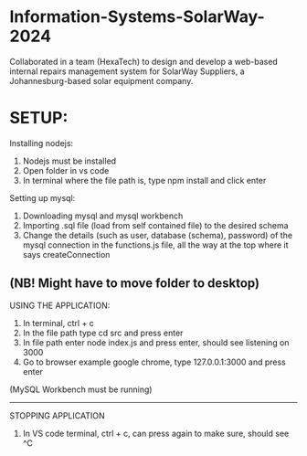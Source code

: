 # Information-Systems-SolarWay-2024
Collaborated in a team (HexaTech) to design and develop a web-based internal repairs management system for SolarWay Suppliers, a Johannesburg-based solar equipment company.

# SETUP:

Installing nodejs:
1. Nodejs must be installed
2. Open folder in vs code
3. In terminal where the file path is, type npm install and click enter

Setting up mysql:
1. Downloading mysql and mysql workbench
2. Importing .sql file (load from self contained file) to the desired schema
3. Change the details (such as user, database (schema), password) of the mysql connection in the functions.js file, all the way at the top where it says createConnection

(NB! Might have to move folder to desktop)
---------------------------------------------------------------------------------------------------------------------------------------------------------------------------
USING THE APPLICATION:

1. In terminal, ctrl + c 
2. In the file path type cd src and press enter
3. In file path enter node index.js and press enter, should see listening on 3000
4. Go to browser example google chrome, type 127.0.0.1:3000 and press enter

(MySQL Workbench must be running)

------------------------------------------------------------------------------------
STOPPING APPLICATION

1. In VS code terminal, ctrl + c, can press again to make sure, should see ^C
